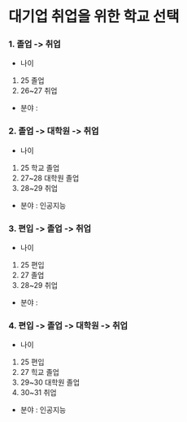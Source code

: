 # 대기업 취업을 위한 학교 선택

### 1. 졸업 -> 취업
- 나이
1. 25 졸업
2. 26~27 취업

- 분야 : 

### 2. 졸업 -> 대학원 -> 취업
- 나이
1. 25 학교 졸업
2. 27~28 대학원 졸업
3. 28~29 취업

- 분야 : 인공지능

### 3. 편입 -> 졸업 -> 취업
- 나이
1. 25 편입
2. 27 졸업
3. 28~29 취업

- 분야 : 

### 4. 편입 -> 졸업 -> 대학원 -> 취업
- 나이
1. 25 편입
2. 27 힉교 졸업
3. 29~30 대학원 졸업
4. 30~31 취업

- 분야 : 인공지능